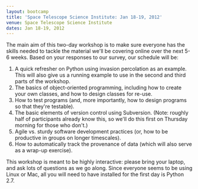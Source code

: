 ```yaml
---
layout: bootcamp
title: 'Space Telescope Science Institute: Jan 18-19, 2012'
venue: Space Telescope Science Institute
dates: Jan 18-19, 2012
---
```

The main aim of this two-day workshop is to make sure everyone has the skills
needed to tackle the material we'll be covering online over the next 5-6
weeks. Based on your responses to our survey, our schedule will be:

  1. A quick refresher on Python using invasion percolation as an example. This will also give us a running example to use in the second and third parts of the workshop.
  2. The basics of object-oriented programming, including how to create your own classes, and how to design classes for re-use.
  3. How to test programs (and, more importantly, how to design programs so that they're testable).
  4. The basic elements of version control using Subversion. (Note: roughly half of participants already know this, so we'll do this first on Thursday morning for those who don't.)
  5. Agile vs. sturdy software development practices (or, how to be productive in groups on longer timescales).
  6. How to automatically track the provenance of data (which will also serve as a wrap-up exercise).

This workshop is meant to be highly interactive: please bring your laptop, and
ask lots of questions as we go along. Since everyone seems to be using Linux
or Mac, all you will need to have installed for the first day is Python 2.7.
